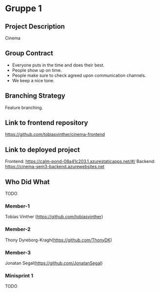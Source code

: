 ﻿# Gruppe 1

## Project Description
Cinema

## Group Contract
- Everyone puts in the time and does their best.
- People show up on time.
- People make sure to check agreed upon communication channels.
- We keep a nice tone.

## Branching Strategy 
Feature branching.

## Link to frontend repository
https://github.com/tobiasvinther/cinema-frontend

## Link to deployed project
Frontend: https://calm-pond-08a41c203.1.azurestaticapps.net/#/
Backend: https://cinema-sem3-backend.azurewebsites.net

## Who Did What
TODO

### Member-1
Tobias Vinther (https://github.com/tobiasvinther)

### Member-2
Thony Dyreborg-Kragh(https://github.com/ThonyDK)

### Member-3
Jonatan Segal(https://github.com/JonatanSegal)

### Minisprint 1
TODO
